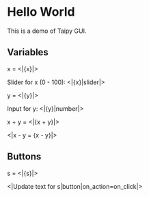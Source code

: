 # Hello World

This is a demo of Taipy GUI.

## Variables

x = <|{x}|>

Slider for x (0 - 100): <|{x}|slider|>

y = <|{y}|>

Input for y: <|{y}|number|>

x + y = <|{x + y}|>

<|x - y = {x - y}|>

## Buttons

s = <|{s}|>

<|Update text for s|button|on_action=on_click|>